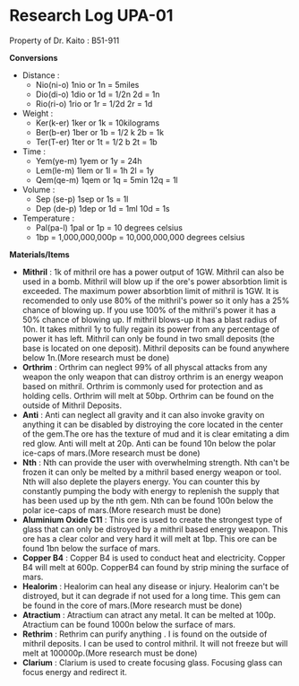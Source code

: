 # Research Log UPA-01
Property of Dr. Kaito : B51-911 

**Conversions**
   - Distance : 
     - Nio(ni-o) 1nio or 1n = 5miles
     - Dio(di-o) 1dio or 1d = 1/2n  2d = 1n
     - Rio(ri-o) 1rio or 1r = 1/2d  2r = 1d 
   - Weight :
     - Ker(k-er) 1ker or 1k = 10kilograms
     - Ber(b-er) 1ber or 1b = 1/2 k   2b = 1k
     - Ter(T-er) 1ter or 1t = 1/2 b   2t = 1b 
   - Time :
     - Yem(ye-m) 1yem or 1y = 24h
     - Lem(le-m) 1lem or 1l = 1h   2l = 1y
     - Qem(qe-m) 1qem or 1q = 5min  12q = 1l
   - Volume :
     - Sep (se-p) 1sep or 1s = 1l
     - Dep (de-p) 1dep or 1d = 1ml  10d = 1s 
   - Temperature : 
     - Pal(pa-l) 1pal or 1p = 10 degrees celsius
     - 1bp = 1,000,000,000p = 10,000,000,000 degrees celsius
     
**Materials/Items**
   - **Mithril** :
       1k of mithril ore has a power output of 1GW. Mithril can also be used in a bomb. Mithril will blow up if the ore's power absorbtion limit is exceeded. The maximum power absorbtion limit of mithril is 1GW. It is 
     recomended to only use 80% of the mithril's power so it only has a 25% chance of blowing up. If you use 100% of the mithril's power it has a 50% chance of blowing up. If mithril blows-up it has a blast radius of 
     10n. It takes mithril 1y to fully regain its power from any percentage of power it has left. Mithril can only be found in two small deposits (the base is located on one deposit). Mithril deposits can be found 
     anywhere below 1n.(More research must be done)
   - **Orthrim** :
       Orthrim can neglect 99% of all physcal attacks from any weapon the only weapon that can distroy orthrim is an energy weapon based on mithril. Orthrim is commonly used for protection and as holding cells. Orthrim 
     will melt at 50bp. Orthrim can be found on the outside of Mithril Deposits.
   - **Anti** :
       Anti can neglect all gravity and it can also invoke gravity on anything it can be disabled by distroying the core located in the center of the gem.The ore has the texture of mud and it is clear emitating a dim red 
     glow. Anti will melt at  20p. Anti can  be found 10n below the polar ice-caps of mars.(More research must be done)
   - **Nth** :
       Nth can provide the user with overwhelming strength. Nth can't be frozen it can only be melted by a mithril based energy weapon or tool. Nth will also deplete the players energy. You can counter this by constantly 
     pumping the body with energy to replenish the supply that has been used up by the nth gem. Nth can be found 100n below the polar ice-caps of mars.(More research must be done)
   - **Aluminium Oxide C11** :
       This ore is used to create the strongest type of glass that can only be distroyed by a mithril based energy weapon. This ore has a clear color and very hard it will melt at 1bp. This ore can be found 1bn below the 
     surface of mars.
   - **Copper B4** :
       Copper B4 is used to conduct heat and electricity. Copper B4 will melt at 600p. CopperB4 can found by strip mining the surface of mars.
   - **Healorim** :
       Healorim can heal any disease or injury. Healorim can't be distroyed, but it can degrade if not used for a long time. This gem can be found in the core of mars.(More research must be done)
   - **Atractium** :
       Atractium can atract any metal. It can be melted at 100p. Atractium can be found 1000n below the surface of mars.
   - **Rethrim** :
       Rethrim can purify anything . I is found on the outside of mithril deposits. I can be used to control mithril. It will not freeze but will melt at 100000p.(More research must be done)
   - **Clarium** :
       Clarium is used to create focusing glass. Focusing glass can focus energy and  redirect it.
